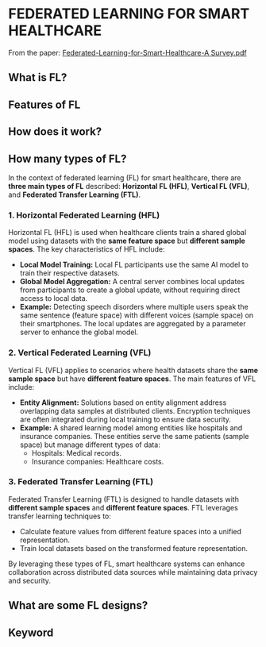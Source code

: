 # FEDERATED LEARNING FOR SMART HEALTHCARE

From the paper: [Federated-Learning-for-Smart-Healthcare-A Survey.pdf](/Paper/Federated-Learning-for-Smart-Healthcare-A%20Survey.pdf)

## What is FL?

## Features of FL

## How does it work?

## How many types of FL?

In the context of federated learning (FL) for smart healthcare, there are **three main types of FL** described: **Horizontal FL (HFL)**, **Vertical FL (VFL)**, and **Federated Transfer Learning (FTL)**.

### 1. Horizontal Federated Learning (HFL)
Horizontal FL (HFL) is used when healthcare clients train a shared global model using datasets with the **same feature space** but **different sample spaces**. The key characteristics of HFL include:

- **Local Model Training:** Local FL participants use the same AI model to train their respective datasets.
- **Global Model Aggregation:** A central server combines local updates from participants to create a global update, without requiring direct access to local data.
- **Example:** Detecting speech disorders where multiple users speak the same sentence (feature space) with different voices (sample space) on their smartphones. The local updates are aggregated by a parameter server to enhance the global model.

### 2. Vertical Federated Learning (VFL)
Vertical FL (VFL) applies to scenarios where health datasets share the **same sample space** but have **different feature spaces**. The main features of VFL include:

- **Entity Alignment:** Solutions based on entity alignment address overlapping data samples at distributed clients. Encryption techniques are often integrated during local training to ensure data security.
- **Example:** A shared learning model among entities like hospitals and insurance companies. These entities serve the same patients (sample space) but manage different types of data:
  - Hospitals: Medical records.
  - Insurance companies: Healthcare costs.

### 3. Federated Transfer Learning (FTL)
Federated Transfer Learning (FTL) is designed to handle datasets with **different sample spaces** and **different feature spaces**. FTL leverages transfer learning techniques to:

- Calculate feature values from different feature spaces into a unified representation.
- Train local datasets based on the transformed feature representation.

By leveraging these types of FL, smart healthcare systems can enhance collaboration across distributed data sources while maintaining data privacy and security.

## What are some FL designs?

## Keyword
